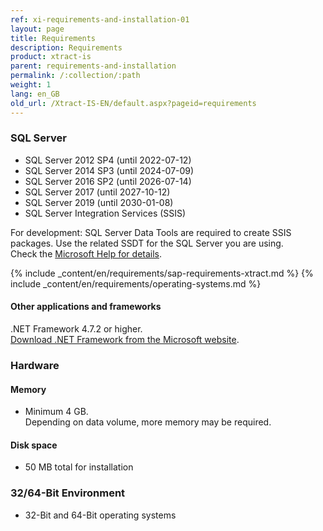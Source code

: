```yaml
---
ref: xi-requirements-and-installation-01
layout: page
title: Requirements
description: Requirements
product: xtract-is
parent: requirements-and-installation
permalink: /:collection/:path
weight: 1
lang: en_GB
old_url: /Xtract-IS-EN/default.aspx?pageid=requirements
---
```

### SQL Server<br/> 	

- SQL Server 2012 SP4 (until 2022-07-12)
- SQL Server 2014 SP3 (until 2024-07-09)
- SQL Server 2016 SP2 (until 2026-07-14)
- SQL Server 2017 (until 2027-10-12)
- SQL Server 2019 (until 2030-01-08) 
- SQL Server Integration Services (SSIS)

For development: SQL Server Data Tools are required to create SSIS packages. Use the related SSDT for the SQL Server you are using. <br>
Check the [Microsoft Help for details](https://docs.microsoft.com/en-us/sql/ssdt/download-sql-server-data-tools-ssdt?view=sql-server-ver15).


{% include _content/en/requirements/sap-requirements-xtract.md %}
{% include _content/en/requirements/operating-systems.md %}

#### Other applications and frameworks	
.NET Framework 4.7.2 or higher. <br>[Download .NET Framework from the Microsoft website](https://support.microsoft.com/en-us/help/4054530/microsoft-net-framework-4-7-2-offline-installer-for-windows).

### Hardware <br/>

#### Memory<br/> 	
- Minimum 4 GB.<br> Depending on data volume, more memory may be required.

#### Disk space<br/> 	
- 50 MB total for installation

### 32/64-Bit Environment<br/> 	
- 32-Bit and 64-Bit operating systems
